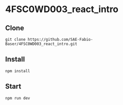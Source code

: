 # 4FSC0WD003_react_intro
## Clone
```
git clone https://github.com/SAE-Fabio-Baser/4FSC0WD003_react_intro.git
```

## Install

```
npm install
```

## Start
```
npm run dev
```

